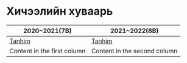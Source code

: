 # Хичээлийн хуваарь
2020~2021(7B) | 2021~2022(8B)
------------ | -------------
[Tanhim](./huvaari/7) | [Tanhim](./huvaari/8)
Content in the first column | Content in the second column
